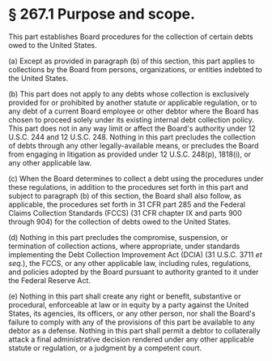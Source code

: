 # § 267.1   Purpose and scope.

This part establishes Board procedures for the collection of certain debts owed to the United States.


(a) Except as provided in paragraph (b) of this section, this part applies to collections by the Board from persons, organizations, or entities indebted to the United States.


(b) This part does not apply to any debts whose collection is exclusively provided for or prohibited by another statute or applicable regulation, or to any debt of a current Board employee or other debtor where the Board has chosen to proceed solely under its existing internal debt collection policy. This part does not in any way limit or affect the Board's authority under 12 U.S.C. 244 and 12 U.S.C. 248. Nothing in this part precludes the collection of debts through any other legally-available means, or precludes the Board from engaging in litigation as provided under 12 U.S.C. 248(p), 1818(i), or any other applicable law.


(c) When the Board determines to collect a debt using the procedures under these regulations, in addition to the procedures set forth in this part and subject to paragraph (b) of this section, the Board shall also follow, as applicable, the procedures set forth in 31 CFR part 285 and the Federal Claims Collection Standards (FCCS) (31 CFR chapter IX and parts 900 through 904) for the collection of debts owed to the United States.


(d) Nothing in this part precludes the compromise, suspension, or termination of collection actions, where appropriate, under standards implementing the Debt Collection Improvement Act (DCIA) (31 U.S.C. 3711 *et seq.*), the FCCS, or any other applicable law, including rules, regulations, and policies adopted by the Board pursuant to authority granted to it under the Federal Reserve Act.


(e) Nothing in this part shall create any right or benefit, substantive or procedural, enforceable at law or in equity by a party against the United States, its agencies, its officers, or any other person, nor shall the Board's failure to comply with any of the provisions of this part be available to any debtor as a defense. Nothing in this part shall permit a debtor to collaterally attack a final administrative decision rendered under any other applicable statute or regulation, or a judgment by a competent court.





